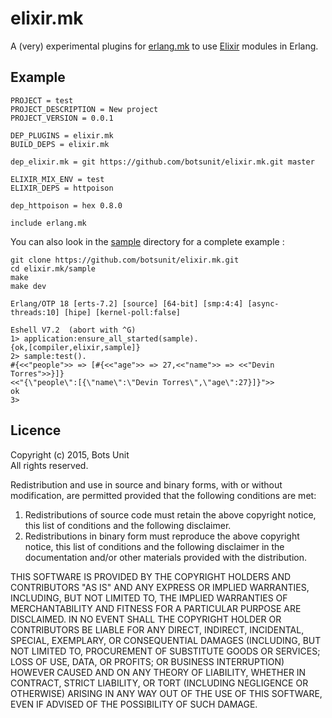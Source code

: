 # elixir.mk

A (very) experimental plugins for [erlang.mk](http://erlang.mk) to use [Elixir](http://elixir-lang.org/) modules in Erlang.

## Example

```
PROJECT = test
PROJECT_DESCRIPTION = New project
PROJECT_VERSION = 0.0.1

DEP_PLUGINS = elixir.mk
BUILD_DEPS = elixir.mk

dep_elixir.mk = git https://github.com/botsunit/elixir.mk.git master

ELIXIR_MIX_ENV = test
ELIXIR_DEPS = httpoison 

dep_httpoison = hex 0.8.0

include erlang.mk
```

You can also look in the [sample](sample) directory for a complete example :

```
git clone https://github.com/botsunit/elixir.mk.git
cd elixir.mk/sample
make
make dev

Erlang/OTP 18 [erts-7.2] [source] [64-bit] [smp:4:4] [async-threads:10] [hipe] [kernel-poll:false]

Eshell V7.2  (abort with ^G)
1> application:ensure_all_started(sample).
{ok,[compiler,elixir,sample]}
2> sample:test().
#{<<"people">> => [#{<<"age">> => 27,<<"name">> => <<"Devin Torres">>}]}
<<"{\"people\":[{\"name\":\"Devin Torres\",\"age\":27}]}">>
ok
3>

```

## Licence

Copyright (c) 2015, Bots Unit<br />
All rights reserved.

Redistribution and use in source and binary forms, with or without modification, are permitted provided that the following conditions are met:

1. Redistributions of source code must retain the above copyright notice, this list of conditions and the following disclaimer.
1. Redistributions in binary form must reproduce the above copyright notice, this list of conditions and the following disclaimer in the documentation and/or other materials provided with the distribution.


THIS SOFTWARE IS PROVIDED BY THE COPYRIGHT HOLDERS AND CONTRIBUTORS "AS IS" AND ANY EXPRESS OR IMPLIED WARRANTIES, INCLUDING, BUT NOT LIMITED TO, THE IMPLIED WARRANTIES OF MERCHANTABILITY AND FITNESS FOR A PARTICULAR PURPOSE ARE DISCLAIMED. IN NO EVENT SHALL THE COPYRIGHT HOLDER OR CONTRIBUTORS BE LIABLE FOR ANY DIRECT, INDIRECT, INCIDENTAL, SPECIAL, EXEMPLARY, OR CONSEQUENTIAL DAMAGES (INCLUDING, BUT NOT LIMITED TO, PROCUREMENT OF SUBSTITUTE GOODS OR SERVICES; LOSS OF USE, DATA, OR PROFITS; OR BUSINESS INTERRUPTION) HOWEVER CAUSED AND ON ANY THEORY OF LIABILITY, WHETHER IN CONTRACT, STRICT LIABILITY, OR TORT (INCLUDING NEGLIGENCE OR OTHERWISE) ARISING IN ANY WAY OUT OF THE USE OF THIS SOFTWARE, EVEN IF ADVISED OF THE POSSIBILITY OF SUCH DAMAGE.


